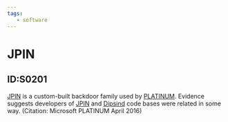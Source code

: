 ```yaml
---
tags:
   - software
---
```

# JPIN
## ID:S0201
[JPIN](/mitre/software/S0201) is a custom-built backdoor family used by [PLATINUM](/mitre/groups/G0068). Evidence suggests developers of [JPIN](/mitre/software/S0201) and [Dipsind](/mitre/software/S0200) code bases were related in some way. (Citation: Microsoft PLATINUM April 2016)
